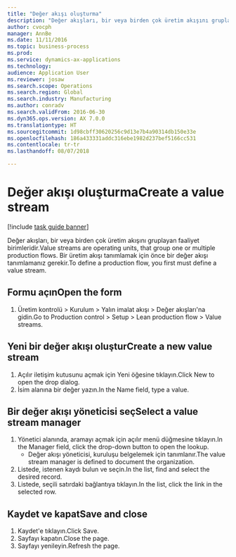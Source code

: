 ```yaml
--- 
title: "Değer akışı oluşturma"
description: "Değer akışları, bir veya birden çok üretim akışını gruplayan faaliyet birimleridir."
author: cvocph
manager: AnnBe
ms.date: 11/11/2016
ms.topic: business-process
ms.prod: 
ms.service: dynamics-ax-applications
ms.technology: 
audience: Application User
ms.reviewer: josaw
ms.search.scope: Operations
ms.search.region: Global
ms.search.industry: Manufacturing
ms.author: conradv
ms.search.validFrom: 2016-06-30
ms.dyn365.ops.version: AX 7.0.0
ms.translationtype: HT
ms.sourcegitcommit: 1d98cbff30620256c9d13e7b4a90314db150e33e
ms.openlocfilehash: 186a433331addc316ebe1982d237bef5166cc531
ms.contentlocale: tr-tr
ms.lasthandoff: 08/07/2018

---
```

# <a name="create-a-value-stream"></a><span data-ttu-id="d3a35-103">Değer akışı oluşturma</span><span class="sxs-lookup"><span data-stu-id="d3a35-103">Create a value stream</span></span>

[!include [task guide banner](../../includes/task-guide-banner.md)]

<span data-ttu-id="d3a35-104">Değer akışları, bir veya birden çok üretim akışını gruplayan faaliyet birimleridir.</span><span class="sxs-lookup"><span data-stu-id="d3a35-104">Value streams are operating units, that group one or multiple production flows.</span></span> <span data-ttu-id="d3a35-105">Bir üretim akışı tanımlamak için önce bir değer akışı tanımlamanız gerekir.</span><span class="sxs-lookup"><span data-stu-id="d3a35-105">To define a production flow, you first must define a value stream.</span></span>


## <a name="open-the-form"></a><span data-ttu-id="d3a35-106">Formu açın</span><span class="sxs-lookup"><span data-stu-id="d3a35-106">Open the form</span></span>
1. <span data-ttu-id="d3a35-107">Üretim kontrolü > Kurulum > Yalın imalat akışı > Değer akışları'na gidin.</span><span class="sxs-lookup"><span data-stu-id="d3a35-107">Go to Production control > Setup > Lean production flow > Value streams.</span></span>

## <a name="create-a-new-value-stream"></a><span data-ttu-id="d3a35-108">Yeni bir değer akışı oluştur</span><span class="sxs-lookup"><span data-stu-id="d3a35-108">Create a new value stream</span></span>
1. <span data-ttu-id="d3a35-109">Açılır iletişim kutusunu açmak için Yeni öğesine tıklayın.</span><span class="sxs-lookup"><span data-stu-id="d3a35-109">Click New to open the drop dialog.</span></span>
2. <span data-ttu-id="d3a35-110">İsim alanına bir değer yazın.</span><span class="sxs-lookup"><span data-stu-id="d3a35-110">In the Name field, type a value.</span></span>

## <a name="select-a-value-stream-manager"></a><span data-ttu-id="d3a35-111">Bir değer akışı yöneticisi seç</span><span class="sxs-lookup"><span data-stu-id="d3a35-111">Select a value stream manager</span></span>
1. <span data-ttu-id="d3a35-112">Yönetici alanında, aramayı açmak için açılır menü düğmesine tıklayın.</span><span class="sxs-lookup"><span data-stu-id="d3a35-112">In the Manager field, click the drop-down button to open the lookup.</span></span>
    * <span data-ttu-id="d3a35-113">Değer akışı yöneticisi, kuruluşu belgelemek için tanımlanır.</span><span class="sxs-lookup"><span data-stu-id="d3a35-113">The value stream manager is defined to document the organization.</span></span>  
2. <span data-ttu-id="d3a35-114">Listede, istenen kaydı bulun ve seçin.</span><span class="sxs-lookup"><span data-stu-id="d3a35-114">In the list, find and select the desired record.</span></span>
3. <span data-ttu-id="d3a35-115">Listede, seçili satırdaki bağlantıya tıklayın.</span><span class="sxs-lookup"><span data-stu-id="d3a35-115">In the list, click the link in the selected row.</span></span>

## <a name="save-and-close"></a><span data-ttu-id="d3a35-116">Kaydet ve kapat</span><span class="sxs-lookup"><span data-stu-id="d3a35-116">Save and close</span></span>
1. <span data-ttu-id="d3a35-117">Kaydet'e tıklayın.</span><span class="sxs-lookup"><span data-stu-id="d3a35-117">Click Save.</span></span>
2. <span data-ttu-id="d3a35-118">Sayfayı kapatın.</span><span class="sxs-lookup"><span data-stu-id="d3a35-118">Close the page.</span></span>
3. <span data-ttu-id="d3a35-119">Sayfayı yenileyin.</span><span class="sxs-lookup"><span data-stu-id="d3a35-119">Refresh the page.</span></span>


